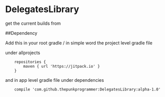 # DelegatesLibrary


get the current builds from


##Dependency

Add this in your root gradle / in simple word the project level gradle file

under allprojects

```
    repositories {
        maven { url 'https://jitpack.io' }
    }
```
and in app level gradle file under dependencies

```
    compile 'com.github.thepunkprogrammer:DelegatesLibrary:alpha-1.0'
```